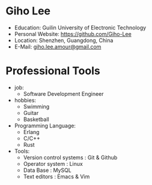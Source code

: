 # Giho Lee

- Education: Guilin University of Electronic Technology
 - Personal Website: https://github.com/Giho-Lee
 - Location: Shenzhen, Guangdong, China
 - E-Mail: giho.lee.amour@gmail.com

# Professional Tools
- job: 
  - Software Development Engineer
- hobbies: 
  - Swimming
  - Guitar
  - Basketball
- Programming Language:
  - Erlang
  - C/C++
  - Rust
- Tools:
  - Version control systems : Git & Github
  - Operator system : Linux
  - Data Base : MySQL 
  - Text editors : Emacs & Vim
  
<!--
**Giho-Lee/Giho-Lee** is a ✨ _special_ ✨ repository because its `README.md` (this file) appears on your GitHub profile.

Here are some ideas to get you started:

- 🔭 I’m currently working on ...
- 🌱 I’m currently learning ...
- 👯 I’m looking to collaborate on ...
- 🤔 I’m looking for help with ...
- 💬 Ask me about ...
- 📫 How to reach me: ...
- 😄 Pronouns: ...
- ⚡ Fun fact: ...
-->
